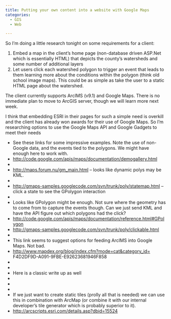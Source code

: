 ```yaml
---
title: Putting your own content into a website with Google Maps
categories:
  - GIS
  - Web

---
```

So I&#8217;m doing a little research tonight on some requirements for a client:

1. Embed a map in the client’s home page (non-database driven ASP.Net which is essentially HTML) that depicts the county’s watersheds and some number of additional layers  
2. Let users click each watershed polygon to trigger an event that leads to them learning more about the conditions within the polygon (think old school image maps). This could be as simple as take the user to a static HTML page about the watershed. 

The client currently supports ArcIMS (v9.1) and Google Maps. There is no immediate plan to move to ArcGIS server, though we will learn more next week.

I think that embedding ESRI in their pages for such a simple need is overkill and the client has already won awards for their use of Google Maps. So I’m researching options to use the Google Maps API and Google Gadgets to meet their needs

  * See these links for some impressive examples. Note the use of non-Google data, and the events tied to the polygons. We might have enough here to work with.
  * <a target="_blank" href="http://code.google.com/apis/maps/documentation/demogallery.html">http://code.google.com/apis/maps/documentation/demogallery.html</a> 
  * 
  * <a target="_blank" href="http://maps.forum.nu/gm_main.html" class="broken_link">http://maps.forum.nu/gm_main.html</a> &#8211; looks like dynamic polys may be KML. 
  * 
  * <a target="_blank" href="http://gmaps-samples.googlecode.com/svn/trunk/poly/statemap.html" class="broken_link">http://gmaps-samples.googlecode.com/svn/trunk/poly/statemap.html</a> &#8211; click a state to see the GPolygon interaction
  * 
  * Looks like GPolygon might be enough. Not sure where the geometry has to come from to capture the events though. Can we just send KML and have the API figure out which polygons had the click? 
  * <a target="_blank" href="http://code.google.com/apis/maps/documentation/reference.html#GPolygon">http://code.google.com/apis/maps/documentation/reference.html#GPolygon</a>
  * <a target="_blank" href="http://gmaps-samples.googlecode.com/svn/trunk/poly/clickable.html" class="broken_link">http://gmaps-samples.googlecode.com/svn/trunk/poly/clickable.html</a>
  * 
  * This link seems to suggest options for feeding ArcIMS into Google Maps. Not bad.
  * <a target="_blank" href="http://www.mapdex.org/blog/index.cfm?mode=cat&category_id=F4D2DF9D-A091-9FBE-E92623681946F858" class="broken_link">http://www.mapdex.org/blog/index.cfm?mode=cat&category_id= F4D2DF9D-A091-9FBE-E92623681946F858</a>
  * 
  * 
  * Here is a classic write up as well
  * 
  * 
  * 
  * If we just want to create static tiles (prolly all that is needed) we can use this in combination with ArcMap (or combine it with our internal developer’s tile generator which is probably superior to it).
  * <a target="_blank" href="http://arcscripts.esri.com/details.asp?dbid=15524">http://arcscripts.esri.com/details.asp?dbid=15524</a>
